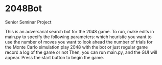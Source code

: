 # 2048Bot
Senior Seminar Project

This is an adversarial search bot for the 2048 game. To run, make edits in main.py to specify the following parameters:
    which heuristic you want to use
    the number of moves you want to look ahead
    the number of trials for the Monte Carlo simulation
    play 2048 with the bot or just regular game
    record a log of the game or not
Then, you can run main.py, and the GUI will appear. Press the start button to begin the game.
    
